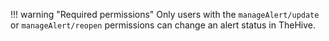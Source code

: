 !!! warning "Required permissions"
    Only users with the `manageAlert/update` or `manageAlert/reopen` permissions can change an alert status in TheHive.